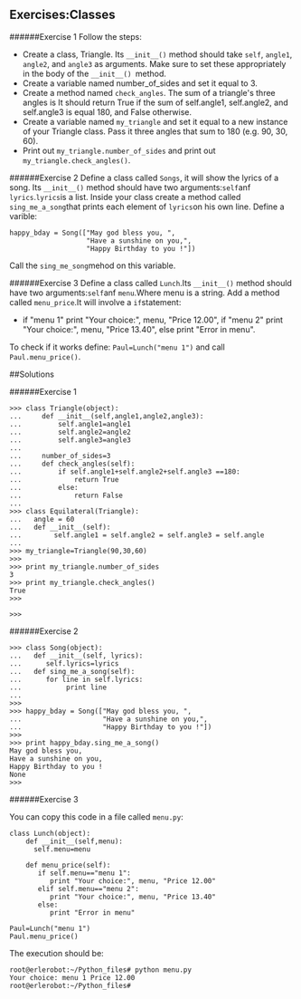 ## Exercises:Classes


######Exercise 1
Follow the steps:
- Create a class, Triangle. Its `__init__()` method should take `self`, `angle1`, `angle2`, and `angle3` as arguments. Make sure to set these appropriately in the body of the `__init__() `method.
- Create a variable named number_of_sides and set it equal to 3.
- Create a method named `check_angles`. The sum of a triangle's three angles is It should return True if the sum of self.angle1, self.angle2, and self.angle3 is equal 180, and False otherwise.
- Create a variable named `my_triangle` and set it equal to a new instance of your Triangle class. Pass it three angles that sum to 180 (e.g. 90, 30, 60).
- Print out `my_triangle.number_of_sides` and print out `my_triangle.check_angles()`.

######Exercise 2
Define a class called `Songs`, it will show the lyrics of a song.
Its `__init__()` method should have two arguments:`self`anf `lyrics`.`lyrics`is a list.
Inside your class create a method called `sing_me_a_song`that prints each element of `lyrics`on his own line.
Define a varible:
```
happy_bday = Song(["May god bless you, ",
                   "Have a sunshine on you,",
                   "Happy Birthday to you !"])
```
Call the `sing_me_song`mehod on this variable.


######Exercise 3
Define a class called `Lunch`.Its `__init__()` method should have two arguments:`self`anf `menu`.Where menu is a string.
Add a method called `menu_price`.It will involve a `if`statement:

-  if  "menu 1" print "Your choice:", menu, "Price 12.00", if "menu 2" print "Your choice:", menu, "Price 13.40", else print "Error in menu".

To check if it works define:
`Paul=Lunch("menu 1")` and call `Paul.menu_price()`.

##Solutions

######Exercise 1
```
>>> class Triangle(object):
...     def __init__(self,angle1,angle2,angle3):
...         self.angle1=angle1
...         self.angle2=angle2
...         self.angle3=angle3
...
...     number_of_sides=3
...     def check_angles(self):
...         if self.angle1+self.angle2+self.angle3 ==180:
...             return True
...         else:
...             return False
...
>>> class Equilateral(Triangle):
...   angle = 60
...   def __init__(self):
...        self.angle1 = self.angle2 = self.angle3 = self.angle
...
>>> my_triangle=Triangle(90,30,60)
>>>
>>> print my_triangle.number_of_sides
3
>>> print my_triangle.check_angles()
True
>>>

>>>

```
######Exercise 2
```
>>> class Song(object):
...   def __init__(self, lyrics):
...      self.lyrics=lyrics
...   def sing_me_a_song(self):
...      for line in self.lyrics:
...           print line
...
>>>
>>> happy_bday = Song(["May god bless you, ",
...                    "Have a sunshine on you,",
...                    "Happy Birthday to you !"])
>>>
>>> print happy_bday.sing_me_a_song()
May god bless you,
Have a sunshine on you,
Happy Birthday to you !
None
>>>
```


######Exercise 3

You can copy this code in a file called `menu.py`:
```
class Lunch(object):
    def __init__(self,menu):
      self.menu=menu

    def menu_price(self):
       if self.menu=="menu 1":
          print "Your choice:", menu, "Price 12.00"
       elif self.menu=="menu 2":
          print "Your choice:", menu, "Price 13.40"
       else:
          print "Error in menu"

Paul=Lunch("menu 1")
Paul.menu_price()
```
The execution should be:

```
root@erlerobot:~/Python_files# python menu.py
Your choice: menu 1 Price 12.00
root@erlerobot:~/Python_files#
```

